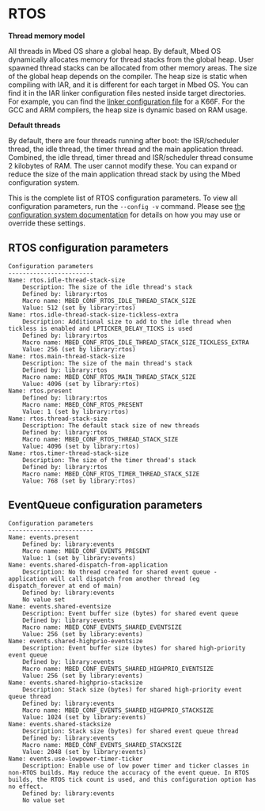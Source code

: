 <h1 id="configuration-rtos">RTOS</h1>

**Thread memory model**

All threads in Mbed OS share a global heap. By default, Mbed OS dynamically allocates memory for thread stacks from the global heap. User spawned thread stacks can be allocated from other memory areas. The size of the global heap depends on the compiler. The heap size is static when compiling with IAR, and it is different for each target in Mbed OS. You can find it in the IAR linker configuration files nested inside target directories. For example, you can find the [linker configuration file](https://github.com/ARMmbed/mbed-os/blob/master/targets/TARGET_Freescale/TARGET_MCUXpresso_MCUS/TARGET_K66F/device/TOOLCHAIN_IAR/MK66FN2M0xxx18.icf#L49-L51) for a K66F. For the GCC and ARM compilers, the heap size is dynamic based on RAM usage.

**Default threads**

By default, there are four threads running after boot: the ISR/scheduler thread, the idle thread, the timer thread and the main application thread. Combined, the idle thread, timer thread and ISR/scheduler thread consume 2 kilobytes of RAM. The user cannot modify these. You can expand or reduce the size of the main application thread stack by using the Mbed configuration system.


This is the complete list of RTOS configuration parameters. To view all configuration parameters, run the `--config -v` command. Please see [the configuration system documentation](../program-setup/advanced-configuration.html) for details on how you may use or override these settings.

## RTOS configuration parameters

```
Configuration parameters
------------------------
Name: rtos.idle-thread-stack-size
    Description: The size of the idle thread's stack
    Defined by: library:rtos
    Macro name: MBED_CONF_RTOS_IDLE_THREAD_STACK_SIZE
    Value: 512 (set by library:rtos)
Name: rtos.idle-thread-stack-size-tickless-extra
    Description: Additional size to add to the idle thread when tickless is enabled and LPTICKER_DELAY_TICKS is used
    Defined by: library:rtos
    Macro name: MBED_CONF_RTOS_IDLE_THREAD_STACK_SIZE_TICKLESS_EXTRA
    Value: 256 (set by library:rtos)
Name: rtos.main-thread-stack-size
    Description: The size of the main thread's stack
    Defined by: library:rtos
    Macro name: MBED_CONF_RTOS_MAIN_THREAD_STACK_SIZE
    Value: 4096 (set by library:rtos)
Name: rtos.present
    Defined by: library:rtos
    Macro name: MBED_CONF_RTOS_PRESENT
    Value: 1 (set by library:rtos)
Name: rtos.thread-stack-size
    Description: The default stack size of new threads
    Defined by: library:rtos
    Macro name: MBED_CONF_RTOS_THREAD_STACK_SIZE
    Value: 4096 (set by library:rtos)
Name: rtos.timer-thread-stack-size
    Description: The size of the timer thread's stack
    Defined by: library:rtos
    Macro name: MBED_CONF_RTOS_TIMER_THREAD_STACK_SIZE
    Value: 768 (set by library:rtos)
```

## EventQueue configuration parameters

```
Configuration parameters
------------------------
Name: events.present
    Defined by: library:events
    Macro name: MBED_CONF_EVENTS_PRESENT
    Value: 1 (set by library:events)
Name: events.shared-dispatch-from-application
    Description: No thread created for shared event queue - application will call dispatch from another thread (eg dispatch_forever at end of main)
    Defined by: library:events
    No value set
Name: events.shared-eventsize
    Description: Event buffer size (bytes) for shared event queue
    Defined by: library:events
    Macro name: MBED_CONF_EVENTS_SHARED_EVENTSIZE
    Value: 256 (set by library:events)
Name: events.shared-highprio-eventsize
    Description: Event buffer size (bytes) for shared high-priority event queue
    Defined by: library:events
    Macro name: MBED_CONF_EVENTS_SHARED_HIGHPRIO_EVENTSIZE
    Value: 256 (set by library:events)
Name: events.shared-highprio-stacksize
    Description: Stack size (bytes) for shared high-priority event queue thread
    Defined by: library:events
    Macro name: MBED_CONF_EVENTS_SHARED_HIGHPRIO_STACKSIZE
    Value: 1024 (set by library:events)
Name: events.shared-stacksize
    Description: Stack size (bytes) for shared event queue thread
    Defined by: library:events
    Macro name: MBED_CONF_EVENTS_SHARED_STACKSIZE
    Value: 2048 (set by library:events)
Name: events.use-lowpower-timer-ticker
    Description: Enable use of low power timer and ticker classes in non-RTOS builds. May reduce the accuracy of the event queue. In RTOS builds, the RTOS tick count is used, and this configuration option has no effect.
    Defined by: library:events
    No value set
```

